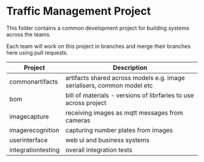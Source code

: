 # Traffic Management Project

This folder contains a common development project for building systems across the teams.

Each team will work on this project in branches and merge their branches here using pull requests.

|Project  |Description  |
|-|-|
|commonartifacts  | artifacts shared across models e.g. image serialisers, common model etc |
|bom  |bill of materials - versions of librfaries to use across project |
|imagecapture  |receiving images as mqtt messages from cameras  |
|imagerecognition  |capturing number plates from images  |
|userinterface  | web ui and business systems  |
|integrationtesting  | overall integration tests  |
